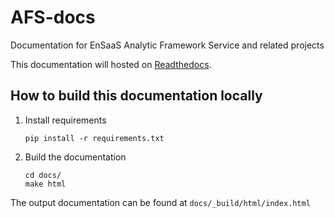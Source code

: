 # AFS-docs

Documentation for EnSaaS Analytic Framework Service and related projects

This documentation will hosted on [Readthedocs](https://afs-docs.readthedocs.io/en/latest/).

## How to build this documentation locally

1. Install requirements
    ```
    pip install -r requirements.txt
    ```
2. Build the documentation
    ```
    cd docs/
    make html
    ```

The output documentation can be found at `docs/_build/html/index.html`